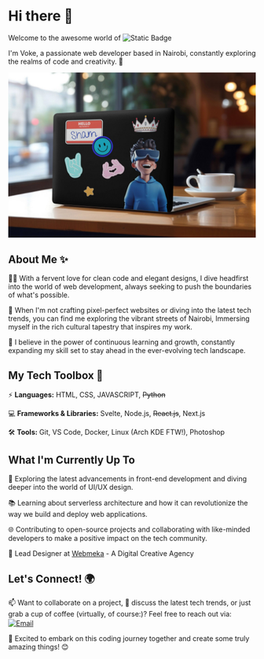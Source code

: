 # Hi there 👋

<!--
**shamvoke/shamvoke**
-->
Welcome to the awesome world of ![Static Badge](https://img.shields.io/badge/SHAM-VOKE-blue) 


I'm Voke, a passionate web developer based in Nairobi, constantly exploring the realms of code and creativity. 🚀

![Sham Voke's desktop stickers](assets/img/shamvoke.jpg)
## About Me ✨

👨‍💻 With a fervent love for clean code and elegant designs, I dive headfirst into the world of web development, always seeking to push the boundaries of what's possible.

🎨 When I'm not crafting pixel-perfect websites or diving into the latest tech trends, you can find me exploring the vibrant streets of Nairobi, Immersing myself in the rich cultural tapestry that inspires my work.

🌱 I believe in the power of continuous learning and growth, constantly expanding my skill set to stay ahead in the ever-evolving tech landscape.

## My Tech Toolbox 🧰

⚡ **Languages:** HTML, CSS, JAVASCRIPT, ~~Python~~

💻 **Frameworks & Libraries:** Svelte, Node.js, ~~React.js~~, Next.js

🛠️ **Tools:** Git, VS Code, Docker, Linux (Arch KDE FTW!), Photoshop

## What I'm Currently Up To

🔭 Exploring the latest advancements in front-end development and diving deeper into the world of UI/UX design.

📚 Learning about serverless architecture and how it can revolutionize the way we build and deploy web applications.

🌐 Contributing to open-source projects and collaborating with like-minded developers to make a positive impact on the tech community.

🚀 Lead Designer at [Webmeka](https://www.webmeka.com/)   - A Digital Creative Agency

## Let's Connect! 🌍

📫 Want to collaborate on a project, 💬 discuss the latest tech trends, or just grab a cup of coffee (virtually, of course:)? Feel free to reach out via: <a href="mailto:shamvoke@webmeka.com" title="Email"><img alt="Email" src="https://img.shields.io/badge/Email-0078D4?style=for-the-badge&logo=minutemailer&logoColor=white" height="30" align="center"/></a>

🚀 Excited to embark on this coding journey together and create some truly amazing things! 😊
